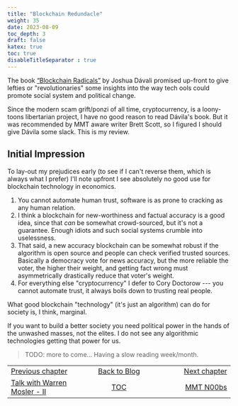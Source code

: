 ```yaml
---
title: "Blockchain Redundacle"
weight: 35
date: 2023-08-09
toc_depth: 3
draft: false
katex: true
toc: true
disableTitleSeparator : true
---
```


The book [“Blockchain Radicals”](https://www.penguinrandomhouse.com/books/725770/blockchain-radicals-by-josh-davila/) 
by Joshua Dávali promised up-front to give lefties or "revolutionaries" some insights 
into the way tech ools could promote social system and political change.

Since the modern scam grift/ponzi of all time, cryptocurrency, is a loony-toons 
libertarian project, I have no good reason to read Dávila's book. But it was 
recommended by MMT aware writer Brett Scott, so I figured I should give Dávila 
some slack. This is my review.

## Initial Impression

To lay-out my prejudices early (to see if I can't reverse them, which is always what 
I prefer) I'll note upfront I see absolutely no good use for blockchain technology in 
economics.

1. You cannot automate human trust, software is as prone to cracking as any human 
relation.
2. I think a blockchain for new-worthiness and factual accuracy is a good idea, since 
that *can* be somewhat crowd-sourced, but it's not a guarantee. Enough idiots and 
such social systems crumble into uselessness.
3. That said, a new accuracy blockchain can be somewhat robust if the algorithm is 
open source and people can check verified trusted sources. Basically a democracy vote 
for news accuracy, but the more reliable the voter, the higher their weight, and 
getting fact wrong must asymmetrically drastically reduce that voter's weight.
4. For everything else "cryptocurrency" I defer to Cory Doctorow --- you cannot 
automate trust, it always boils down to trusting real people.

What good blockchain "technology" (it's just an algorithm) can do for society is, I 
think, marginal. 

If you want to build a better society you need political power in the hands of the 
unwashed masses, not the elites. I do not see any algorithmic technologies getting 
that power for us.

>TODO: more to come...
Having a slow reading week/month. 




<table style="border-collapse: collapse; border=0;">
    <colgroup>
       <col span="1" style="width: 25%;">
       <col span="1" style="width: 15%;">
       <col span="1" style="width: 25%;">
    </colgroup>
<tr style="border: 1px solid color:#0f0f0f;">
<td style="border: 1px solid color:#0f0f0f;"><a href="../33_warrenmosler2">Previous chapter</a></td>
<td style="border: 1px solid color:#0f0f0f; text-align:center;"><a href="../">Back to Blog</a></td>
<td style="border: 1px solid color:#0f0f0f; text-align:right;"><a href="../35_mmtnoobs">Next chapter</a></td>
</tr>
<tr style="border: 1px solid color:#0f0f0f;">
<td style="border: 1px solid color:#0f0f0f;"><a href="../33_warrenmosler2">Talk with Warren Mosler - II</a></td>
<td style="border: 1px solid color:#0f0f0f; text-align:center;"><a href="../">TOC</a></td>
<td style="border: 1px solid color:#0f0f0f; text-align:right;"><a href="../35_mmtnoobs">MMT N00bs</a></td>
</tr>
</table>

